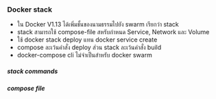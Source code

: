### Docker stack

- ใน Docker V1.13 ได้เพิ่มชั้นของนามธรรมไปยัง swarm เรียกว่า stack
- stack สามารถใช้ compose-file สหรับกำหนด Service, Network และ Volume
- ใช้ docker stack deploy แทน docker service create
- compose ละเว้นคำสั่ง deploy ส่วน stack ละเว้นคำสั่ง build
- docker-compose cli ไม่จำเป็นสำหรับ docker swarm


##### stack commands

##### compose file

